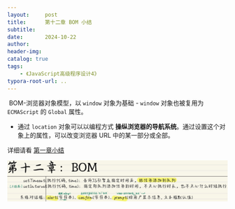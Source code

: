 ```yaml
---
layout:     post
title:      第十二章 BOM 小结
subtitle:  
date:       2024-10-22
author:     
header-img: 
catalog: true
tags:
    - 《JavaScript高级程序设计4》
typora-root-url: ..
---
```




​	BOM-浏览器对象模型，以 `window` 对象为基础 - `window` 对象也被复用为 `ECMAScript` 的 `Global` 属性。

- 通过 `location` 对象可以以编程方式 **操纵浏览器的导航系统**。通过设置这个对象上的属性，可以改变浏览器 URL 中的某一部分或全部。

详细请看 [第一章小结](./2019-06-04-第一章-第三章%20简介、基本概念%20小结.md)

![image-20241023102852316](/../img/assets_2023/image-20241023102852316.png)
